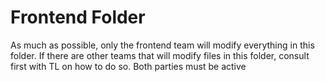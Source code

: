 # Frontend Folder
As much as possible, only the frontend team will modify everything in this folder. If there are other teams that will modify files in this folder, consult first with TL on how to do so. Both parties must be active